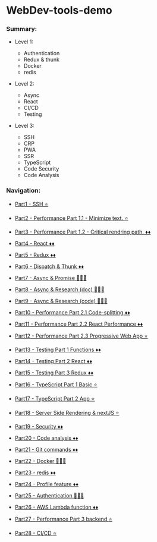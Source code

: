 # WebDev-tools-demo

### Summary:

- Level 1:
    - Authentication
    - Redux & thunk
    - Docker
    - redis

- Level 2:
    - Async
    - React
    - CI/CD
    - Testing

- Level 3:
    - SSH
    - CRP
    - PWA
    - SSR
    - TypeScript
    - Code Security
    - Code Analysis

### Navigation:

- [Part1 - SSH :star:](https://github.com/DonghaoWu/WebDev-tools-demo/blob/master/SSH/SSH-Readme.md) 

- [Part2 - Performance Part 1.1 - Minimize text. :star:](https://github.com/DonghaoWu/WebDev-tools-demo/blob/master/Performance-Part1/PP1.1-Readme.md) 

- [Part3 - Performance Part 1.2 - Critical rendring path. :diamonds::diamonds:](https://github.com/DonghaoWu/WebDev-tools-demo/blob/master/Performance-Part1/PP1.2-Readme.md) 

- [Part4 - React :diamonds::diamonds:](https://github.com/DonghaoWu/WebDev-tools-demo/blob/master/React%2BRedux%2Bwebpack/React-Readme.md) 

- [Part5 - Redux :diamonds::diamonds:](https://github.com/DonghaoWu/WebDev-tools-demo/blob/master/React%2BRedux%2Bwebpack/Redux-Readme.md) 

- [Part6 - Dispatch & Thunk :diamonds::diamonds:](https://github.com/DonghaoWu/WebDev-tools-demo/blob/master/React%2BRedux%2Bwebpack/Dispatch-Thunk.md) 

- [Part7 - Async & Promise :gem::gem::gem:](https://github.com/DonghaoWu/WebDev-tools-demo/blob/master/Async/Async-Promise.md) 
- [Part8 - Async & Research (doc) :gem::gem::gem:](https://github.com/DonghaoWu/WebDev-tools-demo/blob/master/Async/Async-Research(doc).md) 

- [Part9 - Async & Research (code) :gem::gem::gem:](https://github.com/DonghaoWu/WebDev-tools-demo/blob/master/Async/Async-Research(code).md) 

- [Part10 - Performance Part 2.1 Code-splitting :diamonds::diamonds:](https://github.com/DonghaoWu/WebDev-tools-demo/blob/master/Performance-Part2/Code-splitting.md) 

- [Part11 - Performance Part 2.2 React Performance :diamonds::diamonds:](https://github.com/DonghaoWu/WebDev-tools-demo/blob/master/Performance-Part2/React-Performance.md) 

- [Part12 - Performance Part 2.3 Progressive Web App :star:](https://github.com/DonghaoWu/WebDev-tools-demo/blob/master/Performance-Part2/Progressive-Web-App.md) 

- [Part13 - Testing Part 1 Functions :diamonds::diamonds:](https://github.com/DonghaoWu/WebDev-tools-demo/blob/master/Testing/Testing-function.md)

- [Part14 - Testing Part 2 React :diamonds::diamonds:](https://github.com/DonghaoWu/WebDev-tools-demo/blob/master/Testing/Testing-React.md)

- [Part15 - Testing Part 3 Redux :diamonds::diamonds:](https://github.com/DonghaoWu/WebDev-tools-demo/blob/master/Testing/Testing-Redux.md)

- [Part16 - TypeScript Part 1 Basic :star:](https://github.com/DonghaoWu/WebDev-tools-demo/blob/master/TypeScript/Basic.md)

- [Part17 - TypeScript Part 2 App :star:](https://github.com/DonghaoWu/WebDev-tools-demo/blob/master/TypeScript/TypeScript%40App.md)

- [Part18 - Server Side Rendering & nextJS :star:](https://github.com/DonghaoWu/WebDev-tools-demo/blob/master/Server-side-rendering/SSR-nextJS.md)

- [Part19 - Security :diamonds::diamonds:](https://github.com/DonghaoWu/WebDev-tools-demo/blob/master/Security/Security.md)

- [Part20 - Code analysis :diamonds::diamonds:](https://github.com/DonghaoWu/WebDev-tools-demo/blob/master/Code-Analysis/Code-Analysis.md)

- [Part21 - Git commands :diamonds::diamonds:](https://github.com/DonghaoWu/WebDev-tools-demo/blob/master/Git/Git(Chinese).md)

- [Part22 - Docker :gem::gem::gem:](https://github.com/DonghaoWu/WebDev-tools-demo/blob/master/Docker/Docker.md)

- [Part23 - redis :diamonds::diamonds:](https://github.com/DonghaoWu/WebDev-tools-demo/blob/master/Redis/Redis.md)

- [Part24 - Profile feature :diamonds::diamonds:](https://github.com/DonghaoWu/WebDev-tools-demo/blob/master/Profile-feature/Profile-feature.md)

- [Part25 - Authentication :gem::gem::gem:](https://github.com/DonghaoWu/WebDev-tools-demo/blob/master/Authentication/Authentication.md)

- [Part26 - AWS Lambda function :diamonds::diamonds:](https://github.com/DonghaoWu/WebDev-tools-demo/blob/master/AWS/AWS.md)

- [Part27 - Performance Part 3 backend :star:](https://github.com/DonghaoWu/WebDev-tools-demo/blob/master/Performance-Part3/PP3.md)

- [Part28 - CI/CD :star:](https://github.com/DonghaoWu/WebDev-tools-demo/blob/master/CI-CD/CI-CD.md)

